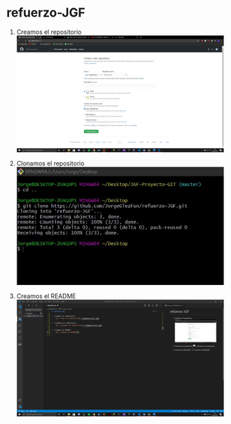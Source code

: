 # refuerzo-JGF

1. Creamos el repositorio
    ![1. Crear un repositorio](./imagenes/act1.jpg)

2. Clonamos el repositorio
    ![2. Clonamos el repositorio](./imagenes/act2.jpg)

3. Creamos el README
    ![3. Creamos el README](./imagenes/act3.png)
